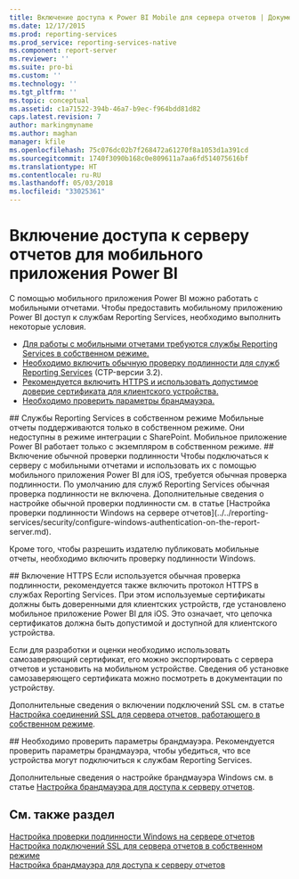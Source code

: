 ```yaml
---
title: Включение доступа к Power BI Mobile для сервера отчетов | Документы Майкрософт
ms.date: 12/17/2015
ms.prod: reporting-services
ms.prod_service: reporting-services-native
ms.component: report-server
ms.reviewer: ''
ms.suite: pro-bi
ms.custom: ''
ms.technology: ''
ms.tgt_pltfrm: ''
ms.topic: conceptual
ms.assetid: c1a71522-394b-46a7-b9ec-f964bdd81d82
caps.latest.revision: 7
author: markingmyname
ms.author: maghan
manager: kfile
ms.openlocfilehash: 75c076dc02b7f268472a61270f8a1053d1a391cd
ms.sourcegitcommit: 1740f3090b168c0e809611a7aa6fd514075616bf
ms.translationtype: HT
ms.contentlocale: ru-RU
ms.lasthandoff: 05/03/2018
ms.locfileid: "33025361"
---
```

# <a name="enable-a-report-server-for-power-bi-mobile-access"></a>Включение доступа к серверу отчетов для мобильного приложения Power BI
С помощью мобильного приложения Power BI можно работать с мобильными отчетами. Чтобы предоставить мобильному приложению Power BI доступ к службам Reporting Services, необходимо выполнить некоторые условия.  
  
-   [Для работы с мобильными отчетами требуются службы Reporting Services в собственном режиме.](#nativemode)  
-   [Необходимо включить обычную проверку подлинности для служб Reporting Services](#basicauth) (CTP-версии 3.2).  
-   [Рекомендуется включить HTTPS и использовать допустимое доверие сертификата для клиентского устройства.](#https)  
-   [Необходимо проверить параметры брандмауэра.](#firewall)  
  
<a name="nativemode"/>  
## <a name="reporting-services-native-mode-required"></a>Службы Reporting Services в собственном режиме  
Мобильные отчеты поддерживаются только в собственном режиме. Они недоступны в режиме интеграции с SharePoint. Мобильное приложение Power BI работает только с экземпляром в собственном режиме.  
  
<a name="basicauth"/>  
## <a name="enable-basic-authentication"></a>Включение обычной проверки подлинности  
Чтобы подключаться к серверу с мобильными отчетами и использовать их с помощью мобильного приложения Power BI для iOS, требуется обычная проверка подлинности. По умолчанию для служб Reporting Services обычная проверка подлинности не включена. Дополнительные сведения о настройке обычной проверки подлинности см. в статье [Настройка проверки подлинности Windows на сервере отчетов](../../reporting-services/security/configure-windows-authentication-on-the-report-server.md).  
  
Кроме того, чтобы разрешить издателю публиковать мобильные отчеты, необходимо включить проверку подлинности Windows.  
  
<a name="https"/>  
## <a name="enable-https"></a>Включение HTTPS  
Если используется обычная проверка подлинности, рекомендуется также включить протокол HTTPS в службах Reporting Services. При этом используемые сертификаты должны быть доверенными для клиентских устройств, где установлено мобильное приложение Power BI для iOS. Это означает, что цепочка сертификатов должна быть допустимой и доступной для клиентского устройства.  
  
Если для разработки и оценки необходимо использовать самозаверяющий сертификат, его можно экспортировать с сервера отчетов и установить на мобильном устройстве. Сведения об установке самозаверяющего сертификата можно посмотреть в документации по устройству.  
  
Дополнительные сведения о включении подключений SSL см. в статье [Настройка соединений SSL для сервера отчетов, работающего в собственном режиме](../../reporting-services/security/configure-ssl-connections-on-a-native-mode-report-server.md).  
  
<a name="firewall"/>  
## <a name="review-firewall-settings"></a>Необходимо проверить параметры брандмауэра.  
Рекомендуется проверить параметры брандмауэра, чтобы убедиться, что все устройства могут подключиться к службам Reporting Services.   
  
Дополнительные сведения о настройке брандмауэра Windows см. в статье [Настройка брандмауэра для доступа к серверу отчетов](../../reporting-services/report-server/configure-a-firewall-for-report-server-access.md).  
  
## <a name="see-also"></a>См. также раздел  
  
[Настройка проверки подлинности Windows на сервере отчетов](../../reporting-services/security/configure-windows-authentication-on-the-report-server.md)  
[Настройка подключений SSL для сервера отчетов в собственном режиме](../../reporting-services/security/configure-ssl-connections-on-a-native-mode-report-server.md)  
[Настройка брандмауэра для доступа к серверу отчетов](../../reporting-services/report-server/configure-a-firewall-for-report-server-access.md)  
  
  
  
  
  
  

